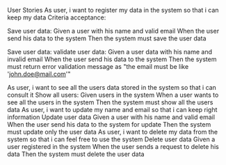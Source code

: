 User Stories
As user, i want to register my data in the system so that i can keep my data
Criteria acceptance:

Save user data: Given a user with his name and valid email When the user send his data to the system Then the system must save the user data

Save user data: validate user data: Given a user data with his name and invalid email When the user send his data to the system Then the system must return error validation message as "the email must be like 'john.doe@mail.com'"

As user, i want to see all the users data stored in the system so that i can consult it
Show all users: Given users in the system When a user wants to see all the users in the system Then the system must show all the users data
As user, i want to update my name and email so that i can keep right information
Update user data Given a user with his name and valid email When the user send his data to the system for update Then the system must update only the user data
As user, i want to delete my data from the system so that i can feel free to use the system
Delete user data Given a user registered in the system When the user sends a request to delete his data Then the system must delete the user data